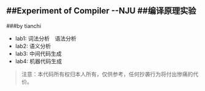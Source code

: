 ##Experiment of Compiler --NJU
##编译原理实验
-------------------------
###by tianchi

* lab1: 词法分析　语法分析
* lab2: 语义分析
* lab3: 中间代码生成
* lab4: 机器代码生成

> 注意：本代码所有权归本人所有，仅供参考，任何抄袭行为将付出惨痛的代价。


